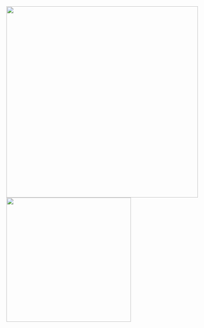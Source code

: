 <a href="https://github.com/anuraghazra/github-readme-stats">
  <img align="left" src="https://github-readme-stats.vercel.app/api?username=NicholasSheehan&count_private=true&show_icons=true&theme=radical" width="500px" />
</a>
<a href="https://github.com/anuraghazra/github-readme-stats">
  <img align="left" src="https://github-readme-stats.vercel.app/api/top-langs/?username=NicholasSheehan&theme=radical" width="325px" />
</a>
